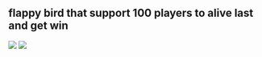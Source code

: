  flappy bird that support 100 players to alive last and get win
 ---
 
![](https://gitee.com/gamenite/picture/raw/master/%E5%9B%BE%E7%89%871.png)
![](https://gitee.com/gamenite/picture/raw/master/show.gif)
